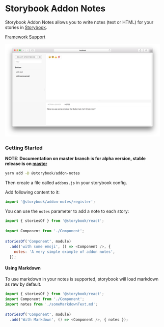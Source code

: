 # Storybook Addon Notes

Storybook Addon Notes allows you to write notes (text or HTML) for your stories in [Storybook](https://storybook.js.org).

[Framework Support](https://github.com/storybooks/storybook/blob/master/ADDONS_SUPPORT.md)

![Storybook Addon Notes Demo](docs/demo.png)

### Getting Started

**NOTE: Documentation on master branch is for alpha version, stable release is on [master](https://github.com/storybooks/storybook/tree/master/addons/)**

```sh
yarn add -D @storybook/addon-notes
```

Then create a file called `addons.js` in your storybook config.

Add following content to it:

```js
import '@storybook/addon-notes/register';
```

You can use the `notes` parameter to add a note to each story:

```js
import { storiesOf } from '@storybook/react';

import Component from './Component';

storiesOf('Component', module)
  .add('with some emoji', () => <Component />, {
    notes: 'A very simple example of addon notes',
  });
```

#### Using Markdown

To use markdown in your notes is supported, storybook will load markdown as raw by default.

```js
import { storiesOf } from '@storybook/react';
import Component from './Component';
import notes from './someMarkdownText.md';

storiesOf('Component', module)
  .add('With Markdown', () => <Component />, { notes });
```

